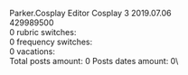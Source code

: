 Parker.Cosplay	Editor Cosplay 3 2019.07.06\
429989500\
0 rubric switches:\
0 frequency switches:\
0 vacations:\
Total posts amount: 0	Posts dates amount: 0\
